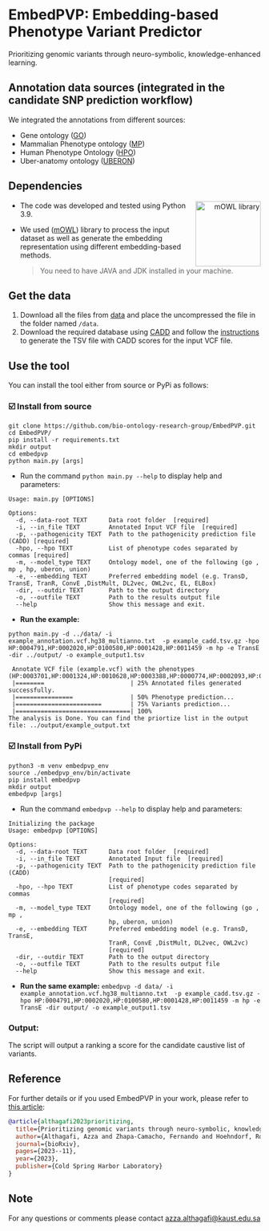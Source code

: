 # EmbedPVP: Embedding-based Phenotype Variant Predictor 
Prioritizing genomic variants through neuro-symbolic, knowledge-enhanced learning.

## Annotation data sources (integrated in the candidate SNP prediction workflow)
We integrated the annotations from different sources:
- Gene ontology ([GO](http://geneontology.org/docs/download-go-annotations/))
- Mammalian Phenotype ontology ([MP](http://www.informatics.jax.org/vocab/mp_ontology))
- Human Phenotype Ontology ([HPO](https://hpo.jax.org/app/download/annotation))
- Uber-anatomy ontology ([UBERON](https://www.ebi.ac.uk/ols/ontologies/uberon))

## Dependencies
<div align="right">
<img src="https://raw.githubusercontent.com/bio-ontology-research-group/mowl/main/docs/source/mowl_black_background_colors_2048x2048px.png" alt="mOWL library" align="right" width="130" height="130">
</div>


- The code was developed and tested using Python 3.9. 

- We used ([mOWL](https://github.com/bio-ontology-research-group/mowl)) library to process the input dataset as well as generate the embedding representation using different 
embedding-based methods.
    >  You need to have JAVA and JDK installed in your machine.



## Get the data

1. Download all the files from [data](https://drive.google.com/file/d/1QQVG_hzYl1X-rO64zgOX0xvoxv1Ux9of/view?usp=drive_link) and place the uncompressed the file in the folder named `/data`.
2. Download the required database using [CADD](https://cadd.gs.washington.edu/score) and follow the [instructions](https://github.com/kircherlab/CADD-scripts) to generate the TSV file with CADD scores for the input VCF file.

## Use the tool

You can install the tool either from source or PyPi as follows:

### :ballot_box_with_check: Install from source
```
git clone https://github.com/bio-ontology-research-group/EmbedPVP.git
cd EmbedPVP/
pip install -r requirements.txt
mkdir output
cd embedpvp
python main.py [args]
```

- Run the command `python main.py --help` to display help and parameters:

```
Usage: main.py [OPTIONS]

Options:
  -d, --data-root TEXT      Data root folder  [required]
  -i, --in_file TEXT        Annotated Input VCF file  [required]
  -p, --pathogenicity TEXT  Path to the pathogenicity prediction file (CADD) [required]
  -hpo, --hpo TEXT          List of phenotype codes separated by commas [required]
  -m, --model_type TEXT     Ontology model, one of the following (go , mp , hp, uberon, union)
  -e, --embedding TEXT      Preferred embedding model (e.g. TransD, TransE, TranR, ConvE ,DistMult, DL2vec, OWL2vc, EL, ELBox)
  -dir, --outdir TEXT       Path to the output directory
  -o, --outfile TEXT        Path to the results output file
  --help                    Show this message and exit.

```

- **Run the example:**

```
python main.py -d ../data/ -i example_annotation.vcf.hg38_multianno.txt  -p example_cadd.tsv.gz -hpo HP:0004791,HP:0002020,HP:0100580,HP:0001428,HP:0011459 -m hp -e TransE -dir ../output/ -o example_output1.tsv

 Annotate VCF file (example.vcf) with the phenotypes (HP:0003701,HP:0001324,HP:0010628,HP:0003388,HP:0000774,HP:0002093,HP:0000508,HP:0000218,HP:0000007)...
 |========                        | 25% Annotated files generated successfully.
 |================                | 50% Phenotype prediction...
 |========================        | 75% Variants prediction...
 |================================| 100%
The analysis is Done. You can find the priortize list in the output file: ../output/example_output.txt 

```

### :ballot_box_with_check: Install from PyPi
```
python3 -m venv embedpvp_env
source ./embedpvp_env/bin/activate
pip install embedpvp
mkdir output
embedpvp [args]
```
- Run the command `embedpvp --help` to display help and parameters:
```
Initializing the package
Usage: embedpvp [OPTIONS]

Options:
  -d, --data-root TEXT      Data root folder  [required]
  -i, --in_file TEXT        Annotated Input file  [required]
  -p, --pathogenicity TEXT  Path to the pathogenicity prediction file (CADD)
                            [required]
  -hpo, --hpo TEXT          List of phenotype codes separated by commas
                            [required]
  -m, --model_type TEXT     Ontology model, one of the following (go , mp ,
                            hp, uberon, union)
  -e, --embedding TEXT      Preferred embedding model (e.g. TransD, TransE,
                            TranR, ConvE ,DistMult, DL2vec, OWL2vc)
                            [required]
  -dir, --outdir TEXT       Path to the output directory
  -o, --outfile TEXT        Path to the results output file
  --help                    Show this message and exit.
```

- **Run the same example:**
`embedpvp -d data/ -i example_annotation.vcf.hg38_multianno.txt  -p example_cadd.tsv.gz -hpo HP:0004791,HP:0002020,HP:0100580,HP:0001428,HP:0011459 -m hp -e TransE -dir output/ -o example_output1.tsv`


### Output:
The script will output a ranking a score for the candidate caustive list of variants. 


## Reference
For further details or if you used EmbedPVP in your work, please refer to [this article](https://www.biorxiv.org/content/10.1101/2023.11.08.566179v1):

```bibtex
@article{althagafi2023prioritizing,
  title={Prioritizing genomic variants through neuro-symbolic, knowledge-enhanced learning},
  author={Althagafi, Azza and Zhapa-Camacho, Fernando and Hoehndorf, Robert},
  journal={bioRxiv},
  pages={2023--11},
  year={2023},
  publisher={Cold Spring Harbor Laboratory}
}
```

## Note
For any questions or comments please contact azza.althagafi@kaust.edu.sa
